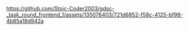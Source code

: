
https://github.com/Stoic-Coder2003/gdsc-_task_round_frontend_1/assets/135078403/721d6852-f58c-4125-bf98-4b85a19d942a


